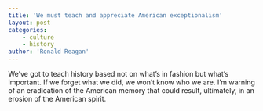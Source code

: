 ```yaml
---
title: 'We must teach and appreciate American exceptionalism'
layout: post
categories:
    - culture
    - history
author: 'Ronald Reagan'
---
```


We’ve got to teach history based not on what’s in fashion but what’s important. If we forget what we did, we won’t know who we are. I’m warning of an eradication of the American memory that could result, ultimately, in an erosion of the American spirit.
